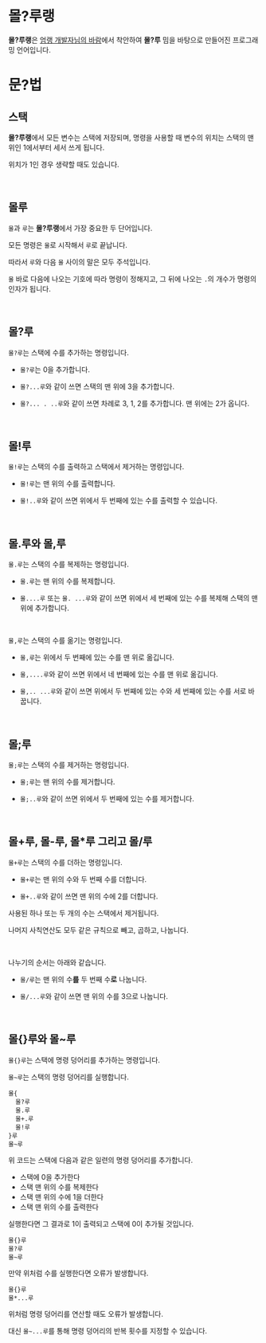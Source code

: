 # 몰?루랭

**몰?루랭**은 [엄랭 개발자님의 바람](https://www.youtube.com/watch?v=G0psQ54f5zE&lc=Ugzm8Rp4pIHcmrjPqVF4AaABAg.9XqbgJQ_IxR9XxEjAMdCGI)에서 착안하여 **몰?루** 밈을 바탕으로 만들어진 프로그래밍 언어입니다.

# 문?법

## 스택

**몰?루랭**에서 모든 변수는 스택에 저장되며, 명령을 사용할 때 변수의 위치는 스택의 맨 위인 1에서부터 세서 쓰게 됩니다.

위치가 1인 경우 생략할 때도 있습니다.

<br/>

## 몰루

`몰`과 `루`는 **몰?루랭**에서 가장 중요한 두 단어입니다.

모든 명령은 `몰`로 시작해서 `루`로 끝납니다.

따라서 `루`와 다음 `몰` 사이의 말은 모두 주석입니다.

`몰` 바로 다음에 나오는 기호에 따라 명령이 정해지고, 그 뒤에 나오는 `.`의 개수가 명령의 인자가 됩니다.

<br/>

## 몰?루

`몰?루`는 스택에 수를 추가하는 명령입니다.

- `몰?루`는 0을 추가합니다.

- `몰?...루`와 같이 쓰면 스택의 맨 위에 3을 추가합니다.

- `몰?... . ..루`와 같이 쓰면 차례로 3, 1, 2를 추가합니다. 맨 위에는 2가 옵니다.

<br/>

## 몰!루

`몰!루`는 스택의 수를 출력하고 스택에서 제거하는 명령입니다.

- `몰!루`는 맨 위의 수를 출력합니다.

- `몰!..루`와 같이 쓰면 위에서 두 번째에 있는 수를 출력할 수 있습니다.

<br/>

## 몰.루와 몰,루

`몰.루`는 스택의 수를 복제하는 명령입니다.

- `몰.루`는 맨 위의 수를 복제합니다.

- `몰....루` 또는 `몰. ...루`와 같이 쓰면 위에서 세 번째에 있는 수를 복제해 스택의 맨 위에 추가합니다.

<br/>

`몰,루`는 스택의 수를 옮기는 명령입니다.

- `몰,루`는 위에서 두 번째에 있는 수를 맨 위로 옮깁니다.

- `몰,....루`와 같이 쓰면 위에서 네 번째에 있는 수를 맨 위로 옮깁니다.

- `몰,.. ...루`와 같이 쓰면 위에서 두 번째에 있는 수와 세 번째에 있는 수를 서로 바꿉니다.

<br/>

## 몰;루

`몰;루`는 스택의 수를 제거하는 명령입니다.

- `몰;루`는 맨 위의 수를 제거합니다.

- `몰;..루`와 같이 쓰면 위에서 두 번째에 있는 수를 제거합니다.

<br/>

## 몰+루, 몰-루, 몰\*루 그리고 몰/루

`몰+루`는 스택의 수를 더하는 명령입니다.

- `몰+루`는 맨 위의 수와 두 번째 수를 더합니다.

- `몰+..루`와 같이 쓰면 맨 위의 수에 2를 더합니다.

사용된 하나 또는 두 개의 수는 스택에서 제거됩니다.

나머지 사칙연산도 모두 같은 규칙으로 빼고, 곱하고, 나눕니다.

<br/>

나누기의 순서는 아래와 같습니다.

- `몰/루`는 맨 위의 수**를** 두 번째 수**로** 나눕니다.

- `몰/...루`와 같이 쓰면 맨 위의 수를 3으로 나눕니다.

<br/>

## 몰{}루와 몰~루

`몰{}루`는 스택에 명령 덩어리를 추가하는 명령입니다.

`몰~루`는 스택의 명령 덩어리를 실행합니다.

```
몰{
  몰?루
  몰.루
  몰+.루
  몰!루
}루
몰~루
```

위 코드는 스택에 다음과 같은 일련의 명령 덩어리를 추가합니다.

- 스택에 0을 추가한다
- 스택 맨 위의 수를 복제한다
- 스택 맨 위의 수에 1을 더한다
- 스택 맨 위의 수를 출력한다

실행한다면 그 결과로 1이 출력되고 스택에 0이 추가될 것입니다.

```
몰{}루
몰?루
몰~루
```

만약 위처럼 수를 실행한다면 오류가 발생합니다.

```
몰{}루
몰*...루
```

위처럼 명령 덩어리를 연산할 때도 오류가 발생합니다.

대신 `몰~...루`를 통해 명령 덩어리의 반복 횟수를 지정할 수 있습니다.
